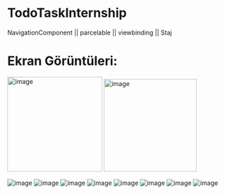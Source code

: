 # TodoTaskInternship
NavigationComponent || parcelable || viewbinding || Staj

# Ekran Görüntüleri:


<img width="215" alt="image" src="https://github.com/Adl1coder/TodoTaskInternship/assets/93915867/9ed02ae8-1afc-455f-b4e0-622f8870c054">
  <img width="210" alt="image" src="https://github.com/Adl1coder/TodoTaskInternship/assets/93915867/560580f9-28c4-44a4-b1ff-a62116664a0a">


![image](https://github.com/Adl1coder/TodoTaskInternship/assets/93915867/5c704c92-02ed-43d3-9f85-324aa8e90486)
  ![image](https://github.com/Adl1coder/TodoTaskInternship/assets/93915867/cde11b81-dcc7-42e6-86d8-e1a1ef76c291)
     ![image](https://github.com/Adl1coder/TodoTaskInternship/assets/93915867/b107502a-5160-4a7c-bfa1-c1f74ec493aa)
       ![image](https://github.com/Adl1coder/TodoTaskInternship/assets/93915867/2418293e-0537-4374-969b-af2e6fdf268c)
        ![image](https://github.com/Adl1coder/TodoTaskInternship/assets/93915867/84c124b4-b9a9-4fec-a10b-eccf9729a448)
          ![image](https://github.com/Adl1coder/TodoTaskInternship/assets/93915867/c1b2df2f-78a3-4ba5-bbc6-0fcc48322a19)
            ![image](https://github.com/Adl1coder/TodoTaskInternship/assets/93915867/8fe805ca-0eb5-436e-b126-8815213a3b65)
              ![image](https://github.com/Adl1coder/TodoTaskInternship/assets/93915867/d40e1a8e-00fb-4626-98e9-c09786fd21e6)








